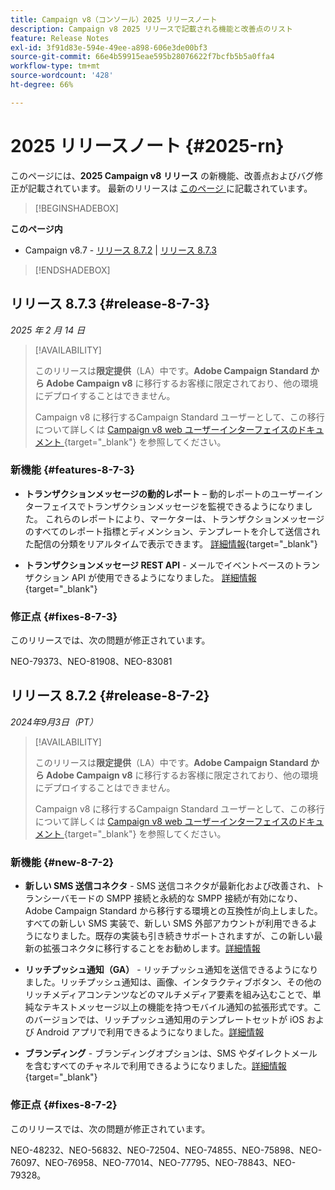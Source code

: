```yaml
---
title: Campaign v8（コンソール）2025 リリースノート
description: Campaign v8 2025 リリースで記載される機能と改善点のリスト
feature: Release Notes
exl-id: 3f91d83e-594e-49ee-a898-606e3de00bf3
source-git-commit: 66e4b59915eae595b28076622f7bcfb5b5a0ffa4
workflow-type: tm+mt
source-wordcount: '428'
ht-degree: 66%

---
```


# 2025 リリースノート {#2025-rn}

このページには、**2025 Campaign v8 リリース** の新機能、改善点およびバグ修正が記載されています。 最新のリリースは [ このページ ](release-notes.md) に記載されています。

>[!BEGINSHADEBOX]

**このページ内**

* Campaign v8.7 - [ リリース 8.7.2](#release-8-7-2) | [ リリース 8.7.3](#release-8-7-3)


>[!ENDSHADEBOX]


## リリース 8.7.3 {#release-8-7-3}

_2025 年 2 月 14 日_

>[!AVAILABILITY]
>
>このリリースは&#x200B;**限定提供**（LA）中です。**Adobe Campaign Standard から Adobe Campaign v8** に移行するお客様に限定されており、他の環境にデプロイすることはできません。
>
>Campaign v8 に移行するCampaign Standard ユーザーとして、この移行について詳しくは [Campaign v8 web ユーザーインターフェイスのドキュメント ](https://experienceleague.adobe.com/ja/docs/campaign-web/v8/start/acs-migration){target="_blank"} を参照してください。

### 新機能 {#features-8-7-3}

* **トランザクションメッセージの動的レポート** – 動的レポートのユーザーインターフェイスでトランザクションメッセージを監視できるようになりました。 これらのレポートにより、マーケターは、トランザクションメッセージのすべてのレポート指標とディメンション、テンプレートを介して送信された配信の分類をリアルタイムで表示できます。 [詳細情報](https://experienceleague.adobe.com/ja/docs/experience-cloud/campaign/reporting/get-started-reporting){target="_blank"}

* **トランザクションメッセージ REST API** - メールでイベントベースのトランザクション API が使用できるようになりました。 [詳細情報](https://experienceleague.adobe.com/ja/docs/experience-cloud/campaign/apis/managing-transactional-messages){target="_blank"}

### 修正点 {#fixes-8-7-3}

このリリースでは、次の問題が修正されています。

NEO-79373、NEO-81908、NEO-83081

## リリース 8.7.2 {#release-8-7-2}

_2024年9月3日（PT）_

>[!AVAILABILITY]
>
>このリリースは&#x200B;**限定提供**（LA）中です。**Adobe Campaign Standard から Adobe Campaign v8** に移行するお客様に限定されており、他の環境にデプロイすることはできません。
>
>Campaign v8 に移行するCampaign Standard ユーザーとして、この移行について詳しくは [Campaign v8 web ユーザーインターフェイスのドキュメント ](https://experienceleague.adobe.com/ja/docs/campaign-web/v8/start/acs-migration){target="_blank"} を参照してください。

### 新機能 {#new-8-7-2}

* **新しい SMS 送信コネクタ** - SMS 送信コネクタが最新化および改善され、トランシーバモードの SMPP 接続と永続的な SMPP 接続が有効になり、Adobe Campaign Standard から移行する環境との互換性が向上しました。すべての新しい SMS 実装で、新しい SMS 外部アカウントが利用できるようになりました。既存の実装も引き続きサポートされますが、この新しい最新の拡張コネクタに移行することをお勧めします。[詳細情報](../send/sms/sms.md)

* **リッチプッシュ通知（GA）** - リッチプッシュ通知を送信できるようになりました。リッチプッシュ通知は、画像、インタラクティブボタン、その他のリッチメディアコンテンツなどのマルチメディア要素を組み込むことで、単純なテキストメッセージ以上の機能を持つモバイル通知の拡張形式です。このバージョンでは、リッチプッシュ通知用のテンプレートセットが iOS および Android アプリで利用できるようになりました。[詳細情報](../send/rich-push-android.md)

* **ブランディング** - ブランディングオプションは、SMS やダイレクトメールを含むすべてのチャネルで利用できるようになりました。[詳細情報](https://experienceleague.adobe.com/docs/experience-cloud/campaign/branding/branding-gs.html?lang=ja){target="_blank"}

### 修正点 {#fixes-8-7-2}

このリリースでは、次の問題が修正されています。

NEO-48232、NEO-56832、NEO-72504、NEO-74855、NEO-75898、NEO-76097、NEO-76958、NEO-77014、NEO-77795、NEO-78843、NEO-79328。
